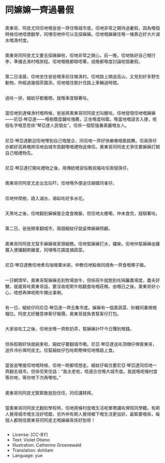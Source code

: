 # 同嫲嫲一齊過暑假

##
奧東哥、阿皮尤同佢哋嘅爸爸一齊住喺城市度。佢哋非常之期待過暑假，因為嗰個時候佢哋唔使翻學，同埋佢哋仲可以去探嫲嫲。佢哋嘅嫲嫲住喺一條靠近好大片湖水嘅漁村度。

##
奧東哥同阿皮尤又要去探嫲嫲啦，佢哋非常之開心。前一晚，佢哋執好自己嘅行李，準備去漁村嘅旅程。佢哋嗰晚都瞓唔著，成晚都喺度討論呢個暑假。

##
第二日凌晨，佢哋坐住爸爸嘅車前往條漁村。佢哋路上開過高山，又見到好多野生動物，仲經過幾個茶園添。佢哋唱住歌計住路上車輛過時間。

##
過咗一排，細蚊仔都癐晒，就喺車度瞓著咗。

##
當佢哋到達條漁村嘅時候，爸爸將奧東哥同阿皮尤叫醒咗。佢哋發現佢哋嘅嫲嫲——尼亞·琴亞達——喺樹蔭度鋪咗塊薦，正坐喺度唞緊。喺當地嘅語言入便，呢個名字嘅意思係“琴亞達人民個女”。佢係一個堅強兼美麗嘅女人。

##
尼亞·琴亞達歡迎佢哋嚟到自己嘅屋企，同佢哋一齊好快樂噉唱歌跳舞。佢兩孫仔亦都好高興噉將佢哋由城市買翻嚟嘅禮物送俾佢。奧東哥同阿皮尤爭住要嫲嫲打開自己嘅禮物先。

##
尼亞·琴亞達打開咗禮物之後，用傳統嘅習俗敢祝福咗佢兩個孫仔。

##
奧東哥同阿皮尤走出去玩吓。佢哋喺外便追住蝴蝶同雀仔。

##
佢哋仲爬樹，跳入湖水，瀄起咗好多水花。

##
天黑咗之後，佢哋翻到嫲嫲屋企度食晚飯，但佢哋太癐嘞，仲未食完，就瞓著咗。

##
第二日，爸爸開車翻城市，兩個細蚊仔就留俾嫲嫲照顧。

##
奧東哥同阿皮尤幫手嫲嫲做家頭細務。佢哋幫嫲嫲打水，攞柴。佢哋仲幫嫲嫲由雞竇入便攞翻啲雞蛋，同埋喺花園度摘蔬菜。

##
尼亞·琴亞達教佢哋煮烏咖喱粟米粥，仲教佢哋點做同燒魚一齊食嘅椰子飯。

##
一日朝頭早，奧東哥幫嫲嫲去到牧場放牛，但係班牛就跑到咗隔籬農場度，農夫好嬲，就威脅咗奧東哥話，要沒收呢啲牛賠翻食咗嘅莊稼。由嗰日之後，奧東哥好小心，唔想再俾呢啲牛攪出事喇。

##
有一日，細蚊仔同尼亞·琴亞達一齊去集市度。嫲嫲有一個賣蔬菜、砂糖同番梘嘅檔位。阿皮尤好鍾意俾客仔報價，奧東哥就負責幫客仔打包。

##
大家收咗工之後，佢哋坐喺一齊飲奶茶，幫嫲嫲計吓今日賺到嘅錢。

##
但係假期好快就結束啦，細蚊仔要翻城市嘞。尼亞·琴亞達送咗頂帽仔俾奧東哥，送件冷衫俾阿皮尤。佢幫細蚊仔包咗啲嘢俾佢哋喺路上食。

##
當爸爸嚟接佢哋嘅時候，佢哋一啲都唔想走。細蚊仔噅住要尼亞·琴亞達同佢哋一齊翻去城市。但係佢笑住話：“我太老啦，唔適合住喺大城市度。我就喺呢條村度等你哋，等你哋下次再嚟啦。”

##
奧東哥同阿皮尤緊緊敢就抱住佢，同佢講拜拜。

##
當奧東哥同阿皮尤翻到學校時，佢哋將條村度嘅生活呢單嘢講咗俾班同學聽。有啲人覺得城市嘅生活好唔錯，另外仲有啲人覺得鄉下嘅生活更加好。最緊要嘅係，每個人都相信奧東哥同阿皮尤嘅嫲嫲真係好勁呀！

##
* License: [CC-BY]
* Text: Violet Otieno
* Illustration: Catherine Groenewald
* Translation: dohliam
* Language: yue
